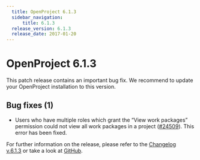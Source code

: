```yaml
---
  title: OpenProject 6.1.3
  sidebar_navigation:
      title: 6.1.3
  release_version: 6.1.3
  release_date: 2017-01-20
---
```



# OpenProject 6.1.3

This patch release contains an important bug fix. We recommend to update
your OpenProject installation to this version.

## Bug fixes (1)

  - Users who have multiple roles which grant the “View work packages”
    permission could not view all work packages in a project
    ([\#24509](https://community.openproject.com/projects/openproject/work_packages/24509/activity)).
    This error has been fixed.

For further information on the release, please refer to the [Changelog
v.6.1.3](https://community.openproject.com/versions/826) or take a look
at [GitHub](https://github.com/opf/openproject/tree/v6.1.3).


